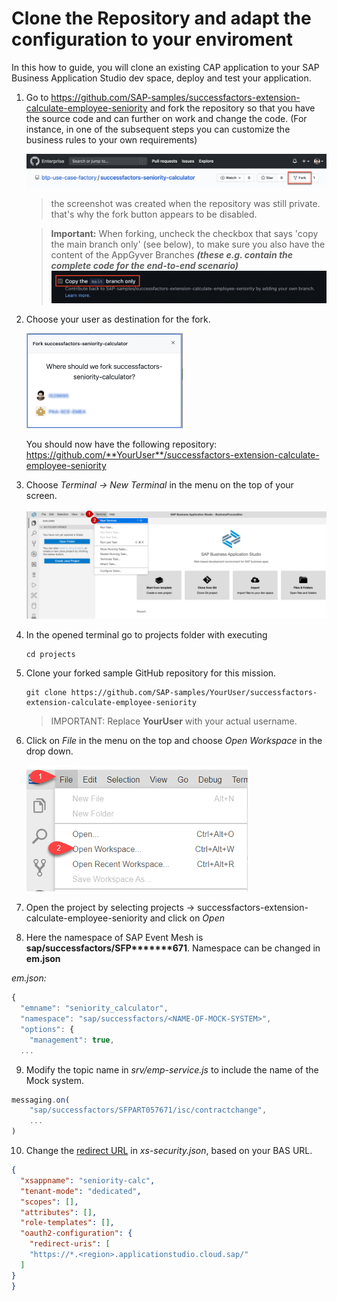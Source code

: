# Clone the Repository and adapt the configuration to your enviroment

In this how to guide, you will clone an existing CAP application to your SAP Business Application Studio dev space, deploy and test your application.

1. Go to <https://github.com/SAP-samples/successfactors-extension-calculate-employee-seniority> and fork the repository so that you have the source code and can further on work and change the code. (For instance, in one of the subsequent steps you can customize the business rules to your own requirements)

    ![Fork Repo](./images/fork-repo.png)

    > the screenshot was created when the repository was still private. that's why the fork button appears to be disabled.

    > **Important:**
    When forking, uncheck the checkbox that says 'copy the main branch only' (see below), to make sure you also have the content of the AppGyver Branches ***(these e.g. contain the complete code for the end-to-end scenario)***
    ![Fork Repo not only main branch](./images/fork-repo-not-only-main-branch.png)

2. Choose your user as destination for the fork. 

    <img src="./images/fork-repo-user.png" alt="Choose user for fork" width="250">


    You should now have the following repository: https://github.com/**YourUser**/successfactors-extension-calculate-employee-seniority 

3.	Choose *Terminal -> New Terminal* in the menu on the top of your screen.

    ![Open Terminal](./images/dev-cap-app-5.png)
 
4. In the opened terminal go to projects folder with executing
   
   ``` 
   cd projects
   ``` 

5. Clone your forked sample GitHub repository for this mission. 

    ```
    git clone https://github.com/SAP-samples/YourUser/successfactors-extension-calculate-employee-seniority
    ```

    > IMPORTANT: Replace **YourUser** with your actual username. 

6.	Click on *File* in the menu on the top and choose *Open Workspace* in the drop down.

    ![Open Workspace](./images/dev-cap-app-7.png)
 
7.	Open the project by selecting projects -> successfactors-extension-calculate-employee-seniority and click on *Open*

8. Here the namespace of SAP Event Mesh is **sap/successfactors/SFP*******671**. Namespace can be changed in **em.json**

_em.json:_
```js
{
  "emname": "seniority_calculator",
  "namespace": "sap/successfactors/<NAME-OF-MOCK-SYSTEM>",
  "options": {
    "management": true,
  ...
```

9. Modify the topic name in *srv/emp-service.js* to include the name of the Mock system.


```js
messaging.on(
    "sap/successfactors/SFPART057671/isc/contractchange",
    ...
)
```

10. Change the [redirect URL](https://github.com/SAP-samples/successfactors-extension-calculate-employee-seniority/blob/main/xs-security.json#L9) in *xs-security.json*, based on your BAS URL.

```json
{
  "xsappname": "seniority-calc",
  "tenant-mode": "dedicated",
  "scopes": [],
  "attributes": [],
  "role-templates": [],
  "oauth2-configuration": {
    "redirect-uris": [
    "https://*.<region>.applicationstudio.cloud.sap/"
  ]
}
}
```
